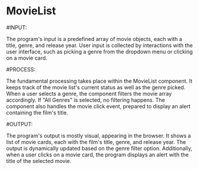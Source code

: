 # MovieList

#INPUT:

The program's input is a predefined array of movie objects, each with a title, genre, and release year. User input is collected by interactions with the user interface, such as picking a genre from the dropdown menu or clicking on a movie card.

#PROCESS:

The fundamental processing takes place within the MovieList component. It keeps track of the movie list's current status as well as the genre picked. When a user selects a genre, the component filters the movie array accordingly. If "All Genres" is selected, no filtering happens. The component also handles the movie click event, prepared to display an alert containing the film's title.


#OUTPUT:

The program's output is mostly visual, appearing in the browser. It shows a list of movie cards, each with the film's title, genre, and release year. The output is dynamically updated based on the genre filter option. Additionally, when a user clicks on a movie card, the program displays an alert with the title of the selected movie.


